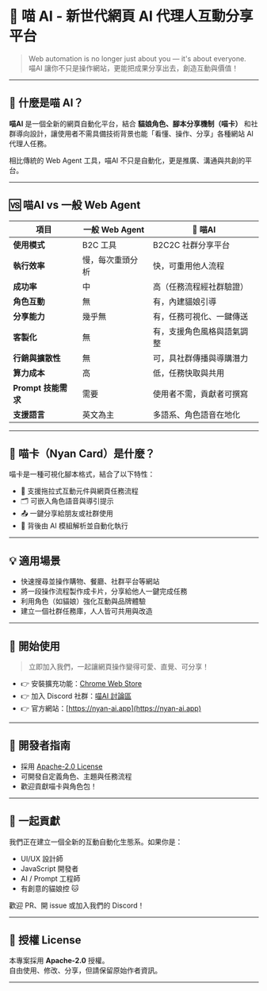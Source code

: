 # 🐾 喵 AI - 新世代網頁 AI 代理人互動分享平台

> Web automation is no longer just about you — it's about everyone.  
> 喵AI 讓你不只是操作網站，更能把成果分享出去，創造互動與價值！

---

## 🌟 什麼是喵 AI？

**喵AI** 是一個全新的網頁自動化平台，結合 **貓娘角色、腳本分享機制（喵卡）** 和社群導向設計，讓使用者不需具備技術背景也能「看懂、操作、分享」各種網站 AI 代理人任務。

相比傳統的 Web Agent 工具，喵AI 不只是自動化，更是推廣、溝通與共創的平台。

---

## 🆚 喵AI vs 一般 Web Agent

| 項目               | 一般 Web Agent           | 🐾 喵AI                             |
|--------------------|---------------------------|-------------------------------------|
| **使用模式**       | B2C 工具                  | B2C2C 社群分享平台                 |
| **執行效率**       | 慢，每次重頭分析           | 快，可重用他人流程                 |
| **成功率**         | 中                         | 高（任務流程經社群驗證）           |
| **角色互動**       | 無                         | 有，內建貓娘引導                   |
| **分享能力**       | 幾乎無                     | 有，任務可視化、一鍵傳送           |
| **客製化**         | 無                         | 有，支援角色風格與語氣調整         |
| **行銷與擴散性**   | 無                         | 可，具社群傳播與導購潛力           |
| **算力成本**       | 高                         | 低，任務快取與共用                 |
| **Prompt 技能需求** | 需要                      | 使用者不需，貢獻者可撰寫           |
| **支援語言**       | 英文為主                   | 多語系、角色語音在地化             |

---

## 🎴 喵卡（Nyan Card）是什麼？

喵卡是一種可視化腳本格式，結合了以下特性：

- 🧩 支援拖拉式互動元件與網頁任務流程  
- 🗂 可嵌入角色語音與導引提示  
- 📤 一鍵分享給朋友或社群使用  
- 🧠 背後由 AI 模組解析並自動化執行  

---

## 💡 適用場景

- 快速搜尋並操作購物、餐廳、社群平台等網站  
- 將一段操作流程製作成卡片，分享給他人一鍵完成任務  
- 利用角色（如貓娘）強化互動與品牌體驗  
- 建立一個社群任務庫，人人皆可共用與改造  

---

## 🚀 開始使用

> 立即加入我們，一起讓網頁操作變得可愛、直覺、可分享！

- 👉 安裝擴充功能：[Chrome Web Store](https://chrome.google.com/webstore/nyan-ai)  
- 👉 加入 Discord 社群：[喵AI 討論區](https://discord.gg/nyan-ai)  
- 👉 官方網站：[https://nyan-ai.app](https://nyan-ai.app)  

---

## 🐾 開發者指南

- 採用 [Apache-2.0 License](./LICENSE)  
- 可開發自定義角色、主題與任務流程  
- 歡迎貢獻喵卡與角色包！  

---

## 🙌 一起貢獻

我們正在建立一個全新的互動自動化生態系。如果你是：

- UI/UX 設計師  
- JavaScript 開發者  
- AI / Prompt 工程師  
- 有創意的貓娘控 🐱  

歡迎 PR、開 issue 或加入我們的 Discord！

---

## 📜 授權 License

本專案採用 **Apache-2.0** 授權。  
自由使用、修改、分享，但請保留原始作者資訊。

---
